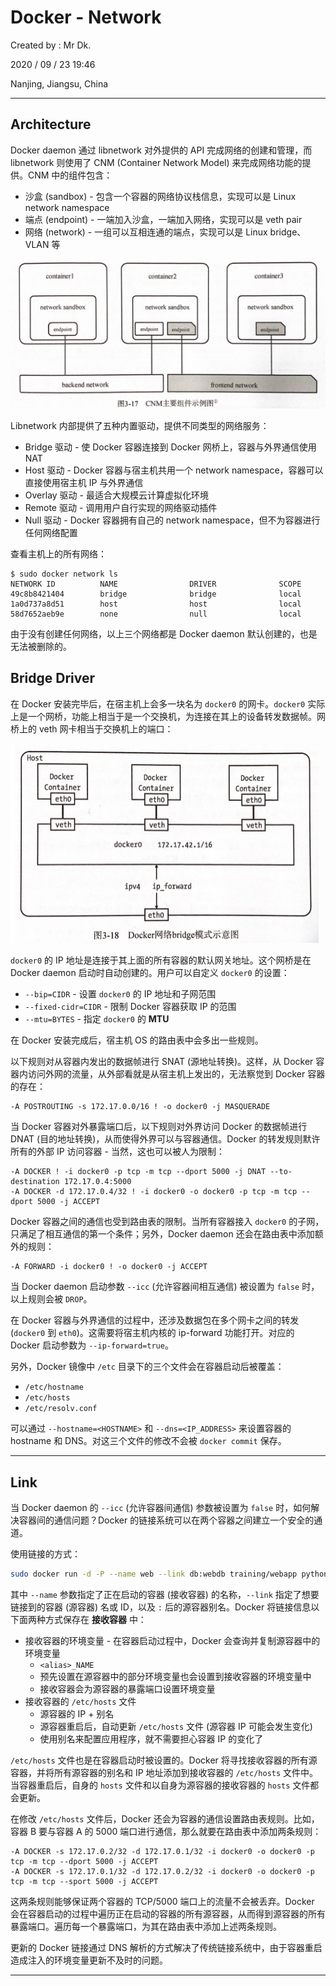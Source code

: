 # Docker - Network

Created by : Mr Dk.

2020 / 09 / 23 19:46

Nanjing, Jiangsu, China

---

## Architecture

Docker daemon 通过 libnetwork 对外提供的 API 完成网络的创建和管理，而 libnetwork 则使用了 CNM (Container Network Model) 来完成网络功能的提供。CNM 中的组件包含：

* 沙盒 (sandbox) - 包含一个容器的网络协议栈信息，实现可以是 Linux network namespace
* 端点 (endpoint) - 一端加入沙盒，一端加入网络，实现可以是 veth pair
* 网络 (network) - 一组可以互相连通的端点，实现可以是 Linux bridge、VLAN 等

<img src="../img/docker-cnm.png" alt="docker-cnm" style="zoom:50%;" />

Libnetwork 内部提供了五种内置驱动，提供不同类型的网络服务：

* Bridge 驱动 - 使 Docker 容器连接到 Docker 网桥上，容器与外界通信使用 NAT
* Host 驱动 - Docker 容器与宿主机共用一个 network namespace，容器可以直接使用宿主机 IP 与外界通信
* Overlay 驱动 - 最适合大规模云计算虚拟化环境
* Remote 驱动 - 调用用户自行实现的网络驱动插件
* Null 驱动 - Docker 容器拥有自己的 network namespace，但不为容器进行任何网络配置

查看主机上的所有网络：

```console
$ sudo docker network ls
NETWORK ID          NAME                DRIVER              SCOPE
49c8b8421404        bridge              bridge              local
1a0d737a8d51        host                host                local
58d7652aeb9e        none                null                local
```

由于没有创建任何网络，以上三个网络都是 Docker daemon 默认创建的，也是无法被删除的。

## Bridge Driver

在 Docker 安装完毕后，在宿主机上会多一块名为 `docker0` 的网卡。`docker0` 实际上是一个网桥，功能上相当于是一个交换机，为连接在其上的设备转发数据帧。网桥上的 veth 网卡相当于交换机上的端口：

<img src="../img/docker-docker0.png" alt="docker-docker0" style="zoom:50%;" />

`docker0` 的 IP 地址是连接于其上面的所有容器的默认网关地址。这个网桥是在 Docker daemon 启动时自动创建的。用户可以自定义 `docker0` 的设置：

* `--bip=CIDR` - 设置 `docker0` 的 IP 地址和子网范围
* `--fixed-cidr=CIDR` - 限制 Docker 容器获取 IP 的范围
* `--mtu=BYTES` - 指定 `docker0` 的 **MTU**

在 Docker 安装完成后，宿主机 OS 的路由表中会多出一些规则。

以下规则对从容器内发出的数据帧进行 SNAT (源地址转换)。这样，从 Docker 容器内访问外网的流量，从外部看就是从宿主机上发出的，无法察觉到 Docker 容器的存在：

```
-A POSTROUTING -s 172.17.0.0/16 ! -o docker0 -j MASQUERADE
```

当 Docker 容器对外暴露端口后，以下规则对外界访问 Docker 的数据帧进行 DNAT (目的地址转换)，从而使得外界可以与容器通信。Docker 的转发规则默许所有的外部 IP 访问容器 - 当然，这也可以被人为限制：

```
-A DOCKER ! -i docker0 -p tcp -m tcp --dport 5000 -j DNAT --to-destination 172.17.0.4:5000
-A DOCKER -d 172.17.0.4/32 ! -i docker0 -o docker0 -p tcp -m tcp --dport 5000 -j ACCEPT
```

Docker 容器之间的通信也受到路由表的限制。当所有容器接入 `docker0` 的子网，只满足了相互通信的第一个条件；另外，Docker daemon 还会在路由表中添加额外的规则：

```
-A FORWARD -i docker0 ! -o docker0 -j ACCEPT
```

当 Docker daemon 启动参数 `--icc` (允许容器间相互通信) 被设置为 `false` 时，以上规则会被 `DROP`。

在 Docker 容器与外界通信的过程中，还涉及数据包在多个网卡之间的转发 (`docker0` 到 `eth0`)。这需要将宿主机内核的 ip-forward 功能打开。对应的 Docker 启动参数为 `--ip-forward=true`。

另外，Docker 镜像中 `/etc` 目录下的三个文件会在容器启动后被覆盖：

* `/etc/hostname`
* `/etc/hosts`
* `/etc/resolv.conf`

可以通过 `--hostname=<HOSTNAME>` 和 `--dns=<IP_ADDRESS>` 来设置容器的 hostname 和 DNS。对这三个文件的修改不会被 `docker commit` 保存。

---

## Link

当 Docker daemon 的 `--icc` (允许容器间通信) 参数被设置为 `false` 时，如何解决容器间的通信问题？Docker 的链接系统可以在两个容器之间建立一个安全的通道。

使用链接的方式：

```bash
sudo docker run -d -P --name web --link db:webdb training/webapp python app.py
```

其中 `--name` 参数指定了正在启动的容器 (接收容器) 的名称，`--link` 指定了想要链接到的容器 (源容器) 名或 ID，以及 `:` 后的源容器别名。Docker 将链接信息以下面两种方式保存在 **接收容器** 中：

* 接收容器的环境变量 - 在容器启动过程中，Docker 会查询并复制源容器中的环境变量
  * `<alias>_NAME`
  * 预先设置在源容器中的部分环境变量也会设置到接收容器的环境变量中
  * 接收容器会为源容器的暴露端口设置环境变量
* 接收容器的 `/etc/hosts` 文件
  * 源容器的 IP + 别名
  * 源容器重启后，自动更新 `/etc/hosts` 文件 (源容器 IP 可能会发生变化)
  * 使用别名来配置应用程序，就不需要担心容器 IP 的变化了

`/etc/hosts` 文件也是在容器启动时被设置的。Docker 将寻找接收容器的所有源容器，并将所有源容器的别名和 IP 地址添加到接收容器的 `/etc/hosts` 文件中。当容器重启后，自身的 `hosts` 文件和以自身为源容器的接收容器的 `hosts` 文件都会更新。

在修改 `/etc/hosts` 文件后，Docker 还会为容器的通信设置路由表规则。比如，容器 B 要与容器 A 的 5000 端口进行通信，那么就要在路由表中添加两条规则：

```
-A DOCKER -s 172.17.0.2/32 -d 172.17.0.1/32 -i docker0 -o docker0 -p tcp -m tcp --dport 5000 -j ACCEPT
-A DOCKER -s 172.17.0.1/32 -d 172.17.0.2/32 -i docker0 -o docker0 -p tcp -m tcp --sport 5000 -j ACCEPT
```

这两条规则能够保证两个容器的 TCP/5000 端口上的流量不会被丢弃。Docker 会在容器启动的过程中遍历正在启动的容器的所有源容器，从而得到源容器的所有暴露端口。遍历每一个暴露端口，为其在路由表中添加上述两条规则。

更新的 Docker 链接通过 DNS 解析的方式解决了传统链接系统中，由于容器重启造成注入的环境变量更新不及时的问题。

---

